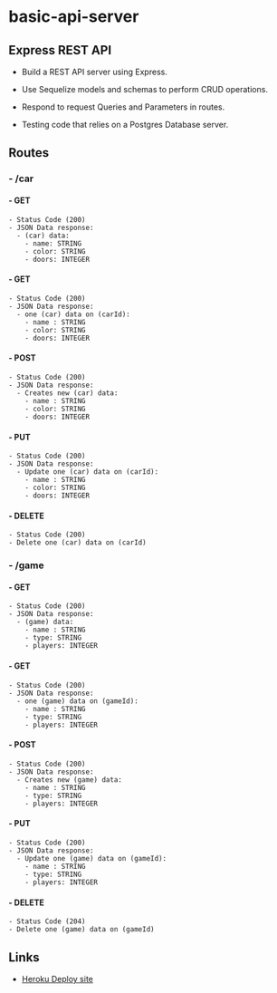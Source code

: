 # basic-api-server

## Express REST API

  - Build a REST API server using Express.

  - Use Sequelize models and schemas to perform CRUD operations.

  - Respond to request Queries and Parameters in routes.

  - Testing code that relies on a Postgres Database server.

## Routes

### - /car

  #### - GET

    - Status Code (200)
    - JSON Data response:
      - (car) data:
        - name: STRING
        - color: STRING
        - doors: INTEGER

  #### - GET

    - Status Code (200)
    - JSON Data response:
      - one (car) data on (carId):
        - name : STRING
        - color: STRING
        - doors: INTEGER
        
  #### - POST

    - Status Code (200)
    - JSON Data response:
      - Creates new (car) data:
        - name : STRING
        - color: STRING
        - doors: INTEGER

  #### - PUT

    - Status Code (200)
    - JSON Data response:
      - Update one (car) data on (carId):
        - name : STRING
        - color: STRING
        - doors: INTEGER

  #### - DELETE 

    - Status Code (200)
    - Delete one (car) data on (carId)

### - /game

  #### - GET

    - Status Code (200)
    - JSON Data response:
      - (game) data:
        - name : STRING
        - type: STRING
        - players: INTEGER

  #### - GET

    - Status Code (200)
    - JSON Data response:
      - one (game) data on (gameId):
        - name : STRING
        - type: STRING
        - players: INTEGER
        
  #### - POST

    - Status Code (200)
    - JSON Data response:
      - Creates new (game) data:
        - name : STRING
        - type: STRING
        - players: INTEGER

  #### - PUT

    - Status Code (200)
    - JSON Data response:
      - Update one (game) data on (gameId):
        - name : STRING
        - type: STRING
        - players: INTEGER

  #### - DELETE 

    - Status Code (204)
    - Delete one (game) data on (gameId)

## Links

  - [Heroku Deploy site](https://louis-basic-api-server.herokuapp.com/)

  
